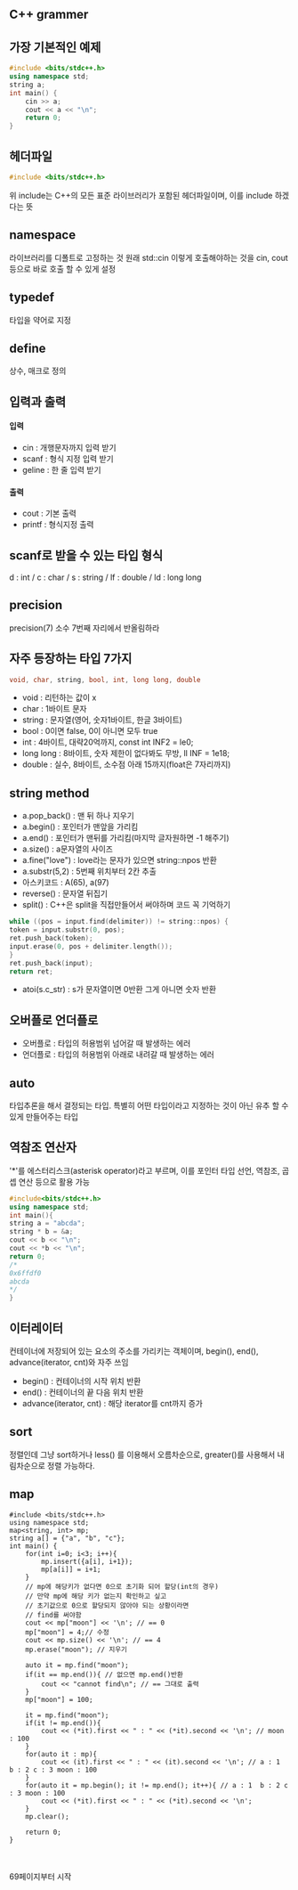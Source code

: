 ## C++ grammer

## 가장 기본적인 예제
```C++
#include <bits/stdc++.h>
using namespace std;
string a;
int main() {
    cin >> a;
    cout << a << "\n";
    return 0;
}
```

## 헤더파일
```C++
#include <bits/stdc++.h>
```
위 include는 C++의 모든 표준 라이브러리가 포함된 헤더파일이며, 이를 include 하겠다는 뜻

## namespace
라이브러리를 디폴트로 고정하는 것
원래 std::cin 이렇게 호출해야하는 것을 cin, cout 등으로 바로 호출 할 수 있게 설정

## typedef
타입을 약어로 지정

## define
상수, 매크로 정의

## 입력과 출력
#### 입력
- cin : 개행문자까지 입력 받기
- scanf : 형식 지정 입력 받기
- geline : 한 줄 입력 받기
#### 출력
- cout : 기본 출력
- printf : 형식지정 출력

## scanf로 받을 수 있는 타입 형식
d : int / c : char / s : string / lf : double / ld : long long

## precision
precision(7) 소수 7번째 자리에서 반올림하라

## 자주 등장하는 타입 7가지
```C++
void, char, string, bool, int, long long, double
```
- void : 리턴하는 값이 x
- char : 1바이트 문자
- string : 문자열(영어, 숫자1바이트, 한글 3바이트)
- bool : 0이면 false, 0이 아니면 모두 true
- int : 4바이트, 대략20억까지, const int INF2 = le0;
- long long : 8바이트, 숫자 제한이 없다봐도 무방, ll INF = 1e18;
- double : 실수, 8바이트, 소수점 아래 15까지(float은 7자리까지)

## string method
- a.pop_back() : 맨 뒤 하나 지우기
- a.begin() : 포인터가 맨앞을 가리킴
- a.end() : 포인터가 맨뒤를 가리킴(마지막 글자원하면 -1 해주기)
- a.size() : a문자열의 사이즈
- a.fine("love") : love라는 문자가 있으면 string::npos 반환
- a.substr(5,2) : 5번째 위치부터 2칸 추출
- 아스키코드 : A(65), a(97)
- reverse() : 문자열 뒤집기
- split() : C++은 split을 직접만들어서 써야하며 코드 꼭 기억하기
```C++
while ((pos = input.find(delimiter)) != string::npos) {
token = input.substr(0, pos);
ret.push_back(token);
input.erase(0, pos + delimiter.length());
}
ret.push_back(input);
return ret;
```
- atoi(s.c_str) : s가 문자열이면 0반환 그게 아니면 숫자 반환

## 오버플로 언더플로
- 오버플로 : 타입의 허용범위 넘어갈 때 발생하는 에러
- 언더플로 : 타입의 허용범위 아래로 내려갈 때 발생하는 에러


## auto
타입추론을 해서 결정되는 타입. 특별히 어떤 타입이라고 지정하는 것이 아닌 유추 할 수 있게 만들어주는 타입

## 역참조 연산자
'*'를 에스터리스크(asterisk operator)라고 부르며, 이를 포인터 타입 선언, 역참조, 곱셉 연산 등으로 활용 가능
```C++
#include<bits/stdc++.h>
using namespace std;
int main(){
string a = "abcda";
string * b = &a;
cout << b << "\n";
cout << *b << "\n";
return 0;
/*
0x6ffdf0
abcda
*/
}

```

## 이터레이터
컨테이너에 저장되어 있는 요소의 주소를 가리키는 객체이며, begin(), end(), advance(iterator, cnt)와 자주 쓰임
- begin() : 컨테이너의 시작 위치 반환
- end() : 컨테이너의 끝 다음 위치 반환
- advance(iterator, cnt) : 해당 iterator를 cnt까지 증가


## sort
정렬인데 그냥 sort하거나 less<int>() 를 이용해서 오름차순으로,
greater<int>()를 사용해서 내림차순으로 정렬 가능하다. 

## map
```
#include <bits/stdc++.h>
using namespace std;
map<string, int> mp;
string a[] = {"a", "b", "c"};
int main() {
    for(int i=0; i<3; i++){
        mp.insert({a[i], i+1});
        mp[a[i]] = i+1;
    }
    // mp에 해당키가 없다면 0으로 초기화 되어 할당(int의 경우)
    // 만약 mp에 해당 키가 없는지 확인하고 싶고
    // 초기값으로 0으로 할당되지 않아야 되는 상황이라면
    // find를 써야함
    cout << mp["moon"] << '\n'; // == 0
    mp["moon"] = 4;// 수정
    cout << mp.size() << '\n'; // == 4
    mp.erase("moon"); // 지우기

    auto it = mp.find("moon");
    if(it == mp.end()){ // 없으면 mp.end()반환
        cout << "cannot find\n"; // == 그대로 출력
    }
    mp["moon"] = 100;

    it = mp.find("moon");
    if(it != mp.end()){
        cout << (*it).first << " : " << (*it).second << '\n'; // moon : 100
    }
    for(auto it : mp){
        cout << (it).first << " : " << (it).second << '\n'; // a : 1  b : 2 c : 3 moon : 100
    }
    for(auto it = mp.begin(); it != mp.end(); it++){ // a : 1  b : 2 c : 3 moon : 100
        cout << (*it).first << " : " << (*it).second << '\n';
    }
    mp.clear();
    
    return 0;
}
```
<br><br>
69페이지부터 시작 